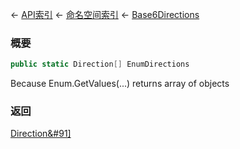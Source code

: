 ← [API索引](Api-Index) ← [命名空间索引](Namespace-Index) ← [Base6Directions](VRageMath.Base6Directions)

### 概要

```csharp
public static Direction[] EnumDirections
```

Because Enum.GetValues(...) returns array of objects

### 返回

[Direction&#91&#93;](VRageMath.Base6Directions+Direction&#91&#93;)

